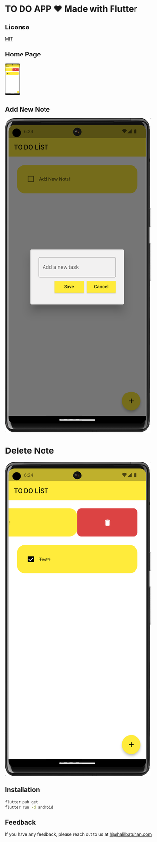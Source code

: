 # TO DO APP ❤️ Made with Flutter


## License

[MIT](https://choosealicense.com/licenses/mit/)


## Home Page

<img src="https://github.com/HalilBatuhan/todoapp/blob/main/asset/3.png" width="48">

## Add New Note

![App Screenshot](https://github.com/HalilBatuhan/todoapp/blob/main/asset/2.png?raw=true)

# Delete Note

![App Screenshot](https://github.com/HalilBatuhan/todoapp/blob/main/asset/3.png?raw=true)


## Installation


```bash
flutter pub get
flutter run -d android
```
    
## Feedback

If you have any feedback, please reach out to us at hi@halilbatuhan.com
